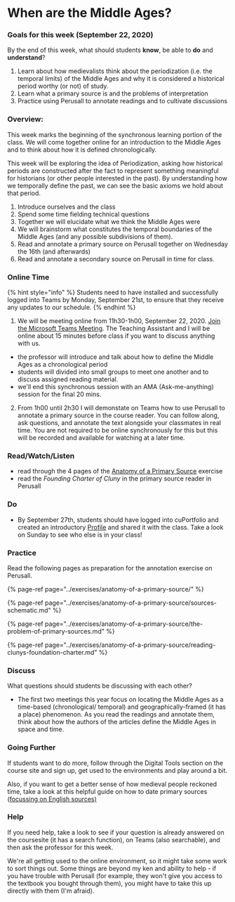 # When are the Middle Ages?

### Goals for this week \(September 22, 2020\)

By the end of this week, what should students **know**, be able to **do** and **understand**?

1. Learn about how medievalists think about the periodization \(i.e. the temporal limits\) of the Middle Ages and why it is considered a historical period worthy \(or not\) of study.
2. Learn what a primary source is and the problems of interpretation 
3. Practice using Perusall to annotate readings and to cultivate discussions

### Overview:

This week marks the beginning of the synchronous learning portion of the class. We will come together online for an introduction to the Middle Ages and to think about how it is defined chronologically. 

This week will be exploring the idea of Periodization, asking how historical periods are constructed after the fact to represent something meaningful for historians \(or other people interested in the past\). By understanding how we temporally define the past, we can see the basic axioms we hold about that period. 

1. Introduce ourselves and the class
2. Spend some time fielding technical questions
3. Together we will elucidate what we think the Middle Ages were
4. We will brainstorm what constitutes the temporal boundaries of the Middle Ages \(and any possible subdivisions of them\). 
5. Read and annotate a primary source on Perusall together on Wednesday the 16th \(and afterwards\)
6. Read and annotate a secondary source on Perusall in time for class. 

### **Online Time**

{% hint style="info" %}
Students need to have installed and successfully logged into Teams by Monday, September 21st, to ensure that they receive any updates to our schedule. 
{% endhint %}

1. We will be meeting online from 11h30-1h00, September 22, 2020.  [Join the Microsoft Teams Meeting](https://teams.microsoft.com/l/meetup-join/19%3a0cd0f4caf3a340a0a69ca0ebdd53ca0d%40thread.tacv2/1591642462316?context=%7b%22Tid%22%3a%226ad91895-de06-485e-bc51-fce126cc8530%22%2c%22Oid%22%3a%22b8e11e76-90c8-4bf2-a5e3-cca184e3c823%22%7d). The Teaching Assistant and I will be online about 15 minutes before class if you want to discuss anything with us.  

* the professor will introduce and talk about how to define the Middle Ages as a chronological period
* students will divided into small groups to meet one another and to discuss assigned reading material.
* we'll end this synchronous session with an AMA \(Ask-me-anything\) session for the final 20 mins.

2. From 1h00 until 2h30 I will demonstate on Teams how to use Perusall to annotate a primary source in the course reader. You can follow along, ask questions, and annotate the text alongside your classmates in real time. You are not required to be online synchronously for this  but this will be recorded and available for watching at a later time. 

### Read/Watch/Listen

* read through the 4 pages of the [Anatomy of a Primary Source](../exercises/anatomy-of-a-primary-source/) exercise
* read the _Founding Charter of Cluny_ in the primary source reader in Perusall

### Do

* By September 27th, students should have logged into cuPortfolio and created an introductory [Profile](../syllabus/assignments/critical-reflections.md#profile) and shared it with the class. Take a look on Sunday to see who else is in your class!

### Practice

Read the following pages as preparation for the annotation exercise on Perusall.

{% page-ref page="../exercises/anatomy-of-a-primary-source/" %}

{% page-ref page="../exercises/anatomy-of-a-primary-source/sources-schematic.md" %}

{% page-ref page="../exercises/anatomy-of-a-primary-source/the-problem-of-primary-sources.md" %}

{% page-ref page="../exercises/anatomy-of-a-primary-source/reading-clunys-foundation-charter.md" %}



### **Discuss**

What questions should students be discussing with each other?

* The first two meetings this year focus on locating the Middle Ages as a time-based \(chronological/ temporal\) and geographically-framed \(it has a place\) phenomenon. As you read the readings and annotate them, think about how the authors of the articles define the Middle Ages in space and time. 

### Going Further

If students want to do more, follow through the Digital Tools section on the course site and sign up, get used to the environments and play around a bit. 

Also, if you want to get a better sense of how medieval people reckoned time, take a look at this helpful guide on how to date primary sources \([focussing on English sources\)](https://www.nottingham.ac.uk/manuscriptsandspecialcollections/researchguidance/datingdocuments/introduction.aspx)

### **Help**

 If you need help, take a look to see if your question is already answered on the coursesite \(it has a search function\), on Teams \(also searchable\), and then ask the professor for this week. 

We're all getting used to the online environment, so it might take some work to sort things out. Some things are beyond my ken and ability to help - if you have trouble with Perusall \(for example, they won't give you access to the textbook you bought through them\), you might have to take this up directly with them \(I'm afraid\). 

